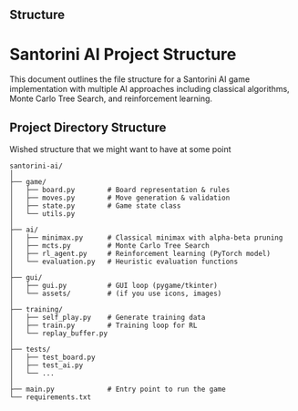 ## Structure

# Santorini AI Project Structure

This document outlines the file structure for a Santorini AI game implementation with multiple AI approaches including classical algorithms, Monte Carlo Tree Search, and reinforcement learning.

## Project Directory Structure
Wished structure that we might want to have at some point
```
santorini-ai/
│
├── game/
│   ├── board.py        # Board representation & rules
│   ├── moves.py        # Move generation & validation
│   ├── state.py        # Game state class
│   └── utils.py
│
├── ai/
│   ├── minimax.py      # Classical minimax with alpha-beta pruning
│   ├── mcts.py         # Monte Carlo Tree Search
│   ├── rl_agent.py     # Reinforcement learning (PyTorch model)
│   └── evaluation.py   # Heuristic evaluation functions
│
├── gui/
│   ├── gui.py          # GUI loop (pygame/tkinter)
│   └── assets/         # (if you use icons, images)
│
├── training/
│   ├── self_play.py    # Generate training data
│   ├── train.py        # Training loop for RL
│   └── replay_buffer.py
│
├── tests/
│   ├── test_board.py
│   ├── test_ai.py
│   └── ...
│
├── main.py             # Entry point to run the game
└── requirements.txt
```
